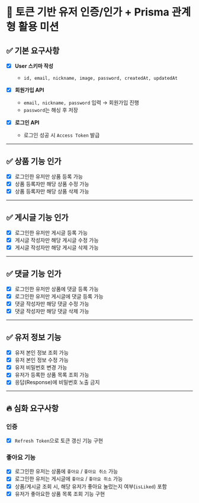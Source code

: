 # 🚀 토큰 기반 유저 인증/인가 + Prisma 관계형 활용 미션

## ✅ 기본 요구사항

- [x] **User 스키마 작성**
  - `id, email, nickname, image, password, createdAt, updatedAt`

- [x] **회원가입 API**
  - `email, nickname, password` 입력 → 회원가입 진행
  - `password`는 해싱 후 저장

- [x] **로그인 API**
  - 로그인 성공 시 `Access Token` 발급

---

## ✅ 상품 기능 인가

- [x] 로그인한 유저만 상품 등록 가능
- [x] 상품 등록자만 해당 상품 수정 가능
- [x] 상품 등록자만 해당 상품 삭제 가능

---

## ✅ 게시글 기능 인가

- [x] 로그인한 유저만 게시글 등록 가능
- [x] 게시글 작성자만 해당 게시글 수정 가능
- [x] 게시글 작성자만 해당 게시글 삭제 가능

---

## ✅ 댓글 기능 인가

- [x] 로그인한 유저만 상품에 댓글 등록 가능
- [x] 로그인한 유저만 게시글에 댓글 등록 가능
- [x] 댓글 작성자만 해당 댓글 수정 가능
- [x] 댓글 작성자만 해당 댓글 삭제 가능

---

## ✅ 유저 정보 기능

- [x] 유저 본인 정보 조회 가능
- [x] 유저 본인 정보 수정 가능
- [x] 유저 비밀번호 변경 가능
- [x] 유저가 등록한 상품 목록 조회 가능
- [x] 응답(Response)에 비밀번호 노출 금지

---

## 🔥 심화 요구사항

### 인증
- [x] `Refresh Token`으로 토큰 갱신 기능 구현

### 좋아요 기능
- [x] 로그인한 유저는 상품에 `좋아요` / `좋아요 취소` 가능
- [x] 로그인한 유저는 게시글에 `좋아요` / `좋아요 취소` 가능
- [x] 상품/게시글 조회 시, 해당 유저가 좋아요 눌렀는지 여부(`isLiked`) 포함
- [x] 유저가 좋아요한 상품 목록 조회 기능 구현
